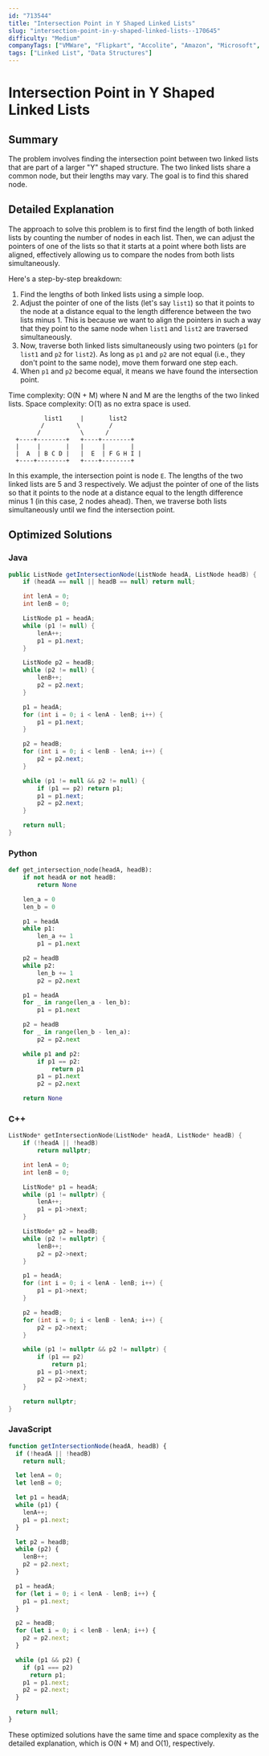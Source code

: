 ```yaml
---
id: "713544"
title: "Intersection Point in Y Shaped Linked Lists"
slug: "intersection-point-in-y-shaped-linked-lists--170645"
difficulty: "Medium"
companyTags: ["VMWare", "Flipkart", "Accolite", "Amazon", "Microsoft", "Snapdeal", "D-E-Shaw", "FactSet", "MakeMyTrip", "Visa", "Goldman Sachs", "MAQ Software", "Adobe", "Qualcomm"]
tags: ["Linked List", "Data Structures"]
---
```


**Intersection Point in Y Shaped Linked Lists**
=====================================================

## Summary
The problem involves finding the intersection point between two linked lists that are part of a larger "Y" shaped structure. The two linked lists share a common node, but their lengths may vary. The goal is to find this shared node.

## Detailed Explanation
The approach to solve this problem is to first find the length of both linked lists by counting the number of nodes in each list. Then, we can adjust the pointers of one of the lists so that it starts at a point where both lists are aligned, effectively allowing us to compare the nodes from both lists simultaneously.

Here's a step-by-step breakdown:

1. Find the lengths of both linked lists using a simple loop.
2. Adjust the pointer of one of the lists (let's say `list1`) so that it points to the node at a distance equal to the length difference between the two lists minus 1. This is because we want to align the pointers in such a way that they point to the same node when `list1` and `list2` are traversed simultaneously.
3. Now, traverse both linked lists simultaneously using two pointers (`p1` for `list1` and `p2` for `list2`). As long as `p1` and `p2` are not equal (i.e., they don't point to the same node), move them forward one step each.
4. When `p1` and `p2` become equal, it means we have found the intersection point.

Time complexity: O(N + M) where N and M are the lengths of the two linked lists.
Space complexity: O(1) as no extra space is used.

```
          list1     |       list2
         /         \        /
        /           \      /
  +----+--------+   +----+--------+
  |     |       |   |     |       |
  |  A  | B C D |   |  E  | F G H I |
  +----+--------+   +----+--------+

```

In this example, the intersection point is node `E`. The lengths of the two linked lists are 5 and 3 respectively. We adjust the pointer of one of the lists so that it points to the node at a distance equal to the length difference minus 1 (in this case, 2 nodes ahead). Then, we traverse both lists simultaneously until we find the intersection point.

## Optimized Solutions
### Java
```java
public ListNode getIntersectionNode(ListNode headA, ListNode headB) {
    if (headA == null || headB == null) return null;

    int lenA = 0;
    int lenB = 0;

    ListNode p1 = headA;
    while (p1 != null) {
        lenA++;
        p1 = p1.next;
    }

    ListNode p2 = headB;
    while (p2 != null) {
        lenB++;
        p2 = p2.next;
    }

    p1 = headA;
    for (int i = 0; i < lenA - lenB; i++) {
        p1 = p1.next;
    }

    p2 = headB;
    for (int i = 0; i < lenB - lenA; i++) {
        p2 = p2.next;
    }

    while (p1 != null && p2 != null) {
        if (p1 == p2) return p1;
        p1 = p1.next;
        p2 = p2.next;
    }

    return null;
}
```

### Python
```python
def get_intersection_node(headA, headB):
    if not headA or not headB:
        return None

    len_a = 0
    len_b = 0

    p1 = headA
    while p1:
        len_a += 1
        p1 = p1.next

    p2 = headB
    while p2:
        len_b += 1
        p2 = p2.next

    p1 = headA
    for _ in range(len_a - len_b):
        p1 = p1.next

    p2 = headB
    for _ in range(len_b - len_a):
        p2 = p2.next

    while p1 and p2:
        if p1 == p2:
            return p1
        p1 = p1.next
        p2 = p2.next

    return None
```

### C++
```cpp
ListNode* getIntersectionNode(ListNode* headA, ListNode* headB) {
    if (!headA || !headB)
        return nullptr;

    int lenA = 0;
    int lenB = 0;

    ListNode* p1 = headA;
    while (p1 != nullptr) {
        lenA++;
        p1 = p1->next;
    }

    ListNode* p2 = headB;
    while (p2 != nullptr) {
        lenB++;
        p2 = p2->next;
    }

    p1 = headA;
    for (int i = 0; i < lenA - lenB; i++) {
        p1 = p1->next;
    }

    p2 = headB;
    for (int i = 0; i < lenB - lenA; i++) {
        p2 = p2->next;
    }

    while (p1 != nullptr && p2 != nullptr) {
        if (p1 == p2)
            return p1;
        p1 = p1->next;
        p2 = p2->next;
    }

    return nullptr;
}
```

### JavaScript
```javascript
function getIntersectionNode(headA, headB) {
  if (!headA || !headB)
    return null;

  let lenA = 0;
  let lenB = 0;

  let p1 = headA;
  while (p1) {
    lenA++;
    p1 = p1.next;
  }

  let p2 = headB;
  while (p2) {
    lenB++;
    p2 = p2.next;
  }

  p1 = headA;
  for (let i = 0; i < lenA - lenB; i++) {
    p1 = p1.next;
  }

  p2 = headB;
  for (let i = 0; i < lenB - lenA; i++) {
    p2 = p2.next;
  }

  while (p1 && p2) {
    if (p1 === p2)
      return p1;
    p1 = p1.next;
    p2 = p2.next;
  }

  return null;
}
```

These optimized solutions have the same time and space complexity as the detailed explanation, which is O(N + M) and O(1), respectively.
